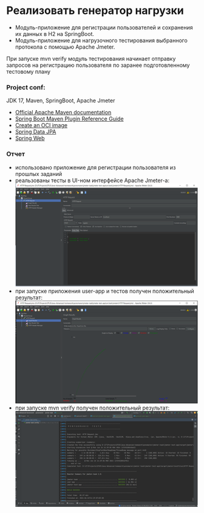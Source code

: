 # Реализовать генератор нагрузки

- Модуль-приложение для регистрации пользователей и сохранения их данных в H2 на SpringBoot.
- Модуль-приложение для нагрузочного тестирования выбранного протокола с помощью Apache Jmeter.

При запуске mvn verify модуль тестирования начинает отправку запросов на регистрацию пользователя по заранее
подготовленному тестовому плану

### Project conf:

JDK 17, Maven, SpringBoot, Apache Jmeter

* [Official Apache Maven documentation](https://maven.apache.org/guides/index.html)
* [Spring Boot Maven Plugin Reference Guide](https://docs.spring.io/spring-boot/docs/3.2.5/maven-plugin/reference/html/)
* [Create an OCI image](https://docs.spring.io/spring-boot/docs/3.2.5/maven-plugin/reference/html/#build-image)
* [Spring Data JPA](https://docs.spring.io/spring-boot/docs/3.2.5/reference/htmlsingle/index.html#data.sql.jpa-and-spring-data)
* [Spring Web](https://docs.spring.io/spring-boot/docs/3.2.5/reference/htmlsingle/index.html#web)

### Отчет

* использовано приложение для регистрации пользователя из прошлых заданий
* реальзованы тесты в UI-ном интерфейсе Apache Jmeter-a:
  ![jmeter_task_tests_data.png](jmeter_task_tests_data.png)
* при запуске приложения user-app и тестов получен положительный результат:
  ![jmeter_task_tests_result.png](jmeter_task_tests_result.png)
* при запуске mvn verify получен положительный результат:
  ![jmeter_task_test_mev_verify.png](jmeter_task_test_mev_verify.png)

